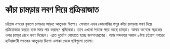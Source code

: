 # কাঁচা চামড়ায় লবণ দিয়ে প্রক্রিয়াজাত

চট্টগ্রাম নগরের বৃহত্তম চামড়ার আড়ত আতুড়ার ডিপো। সেখানে এখন কোরবানির পশুর কাঁচা চামড়ায় লবণ দিয়ে প্রক্রিয়াজাত করতে ব্যস্ত সময় পার করছেন শ্রমিকেরা। তবে এখনো সড়কে পড়ে আছে চামড়া। আবার অনেকে সড়কের ওপর চামড়া রেখে লবণ দিচ্ছেন। এতে দুর্ভোগ পোহাতে হচ্ছে জনসাধারণের। আজ মঙ্গলবার সকাল ৮টায় চট্টগ্রাম নগরের হাটহাজারী সড়কের আতুড়ার ডিপো এলাকা থেকে ছবিগুলো তোলা।  
